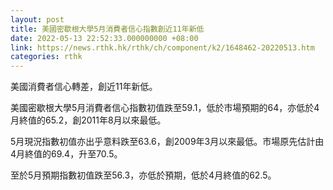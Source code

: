 ```yaml
---
layout: post
title: 美國密歇根大學5月消費者信心指數創近11年新低
date: 2022-05-13 22:52:33.000000000 +08:00
link: https://news.rthk.hk/rthk/ch/component/k2/1648462-20220513.htm
categories: rthk
---
```


美國消費者信心轉差，創近11年新低。

美國密歇根大學5月消費者信心指數初值跌至59.1，低於市場預期的64，亦低於4月終值的65.2，創2011年8月以來最低。

5月現況指數初值亦出乎意料跌至63.6，創2009年3月以來最低。市場原先估計由4月終值的69.4，升至70.5。

至於5月預期指數初值跌至56.3，亦低於預期，低於4月終值的62.5。
